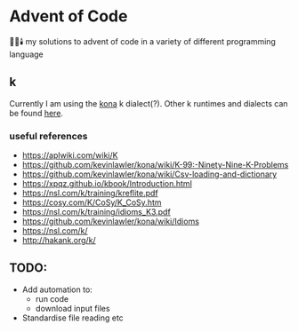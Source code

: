 # Advent of Code

🎅🎄🕯️ my solutions to advent of code in a variety of different programming language

## k

Currently I am using the [kona](https://github.com/kevinlawler/kona) k dialect(?).
Other k runtimes and dialects can be found [here](https://k.miraheze.org/wiki/Running_K).

### useful references

- https://aplwiki.com/wiki/K
- https://github.com/kevinlawler/kona/wiki/K-99:-Ninety-Nine-K-Problems
- https://github.com/kevinlawler/kona/wiki/Csv-loading-and-dictionary
- https://xpqz.github.io/kbook/Introduction.html
- https://nsl.com/k/training/kreflite.pdf
- https://cosy.com/K/CoSy/K_CoSy.htm
- https://nsl.com/k/training/idioms_K3.pdf
- https://github.com/kevinlawler/kona/wiki/Idioms
- https://nsl.com/k/
- http://hakank.org/k/

## TODO:

- Add automation to:
  - run code
  - download input files
- Standardise file reading etc
